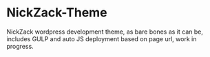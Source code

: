 # NickZack-Theme
NickZack wordpress development theme, as bare bones as it can be, includes GULP and auto JS deployment based on page url, work in progress.
